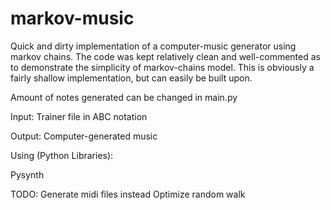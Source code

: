 # markov-music

Quick and dirty implementation of a computer-music generator using markov chains. The code was kept relatively clean and well-commented as to demonstrate the simplicity of markov-chains model. This is obviously a fairly shallow implementation, but can easily be built upon. 

Amount of notes generated can be changed in main.py

Input: Trainer file in ABC notation

Output: Computer-generated music

Using (Python Libraries):

Pysynth

TODO:
Generate midi files instead
Optimize random walk
